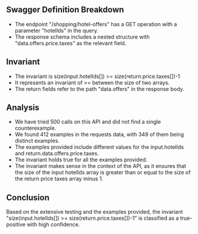 ## Swagger Definition Breakdown
- The endpoint "/shopping/hotel-offers" has a GET operation with a parameter "hotelIds" in the query.
- The response schema includes a nested structure with "data.offers.price.taxes" as the relevant field.

## Invariant
- The invariant is size(input.hotelIds[]) >= size(return.price.taxes[])-1
- It represents an invariant of >= between the size of two arrays.
- The return fields refer to the path "data.offers" in the response body.

## Analysis
- We have tried 500 calls on this API and did not find a single counterexample.
- We found 412 examples in the requests data, with 349 of them being distinct examples.
- The examples provided include different values for the input.hotelIds and return.data.offers.price.taxes.
- The invariant holds true for all the examples provided.
- The invariant makes sense in the context of the API, as it ensures that the size of the input hotelIds array is greater than or equal to the size of the return price taxes array minus 1.

## Conclusion
Based on the extensive testing and the examples provided, the invariant "size(input.hotelIds[]) >= size(return.price.taxes[])-1" is classified as a true-positive with high confidence.
